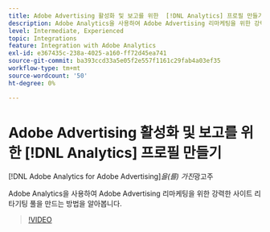 ```yaml
---
title: Adobe Advertising 활성화 및 보고를 위한  [!DNL Analytics] 프로필 만들기
description: Adobe Analytics을 사용하여 Adobe Advertising 리마케팅을 위한 강력한 사이트 리타기팅 풀을 만드는 방법을 알아봅니다.
level: Intermediate, Experienced
topic: Integrations
feature: Integration with Adobe Analytics
exl-id: e367435c-238a-4025-a160-ff72d45ea741
source-git-commit: ba393ccd33a5e05f2e557f1161c29fab4a03ef35
workflow-type: tm+mt
source-wordcount: '50'
ht-degree: 0%

---
```


# Adobe Advertising 활성화 및 보고를 위한 [!DNL Analytics] 프로필 만들기

[!DNL Adobe Analytics for Adobe Advertising]*을(를) 가진*&#x200B;광고주

Adobe Analytics을 사용하여 Adobe Advertising 리마케팅을 위한 강력한 사이트 리타기팅 풀을 만드는 방법을 알아봅니다.

>[!VIDEO](https://video.tv.adobe.com/v/33503)
